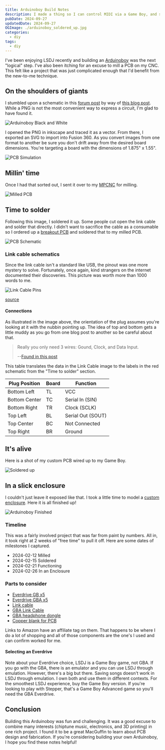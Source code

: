 ```yaml
---
title: Arduinoboy Build Notes
description: I made a thing so I can control MIDI via a Game Boy, and so can you!
pubDate: 2024-09-27
updatedDate: 2024-09-27
OGImage: ./arduinoboy_soldered_up.jpg
categories:
  - diy
tags:
  - diy
---
```


I've been enjoying LSDJ recently and building an
[Arduinoboy](https://github.com/trash80/Arduinoboy) was the next "logical" step.
I've also been itching for an excuse to mill a PCB on my CNC. This felt like a
project that was just complicated enough that I'd benefit from the new-to-me
technique.

## On the shoulders of giants

I stumbled upon a schematic in this [forum
post](https://chipmusic.org/forums/post/202844/#p202844) by way of [this blog
post](https://gr33nonline.wordpress.com/2019/04/06/making-your-own-arduinoboy/).
While a PNG is not the most convenient way to express a circuit, I'm glad to have
found it.

![Arduinoboy Black and White](./arduinoBoyBW.png)

I opened the PNG in inkscape and traced it as a vector. From there, I
exported an SVG to import into Fusion 360. As you convert images from one format
to another be sure you don't drift away from the desired board dimensions.
You're targeting a board with the dimensions of 1.875" x 1.55".

![PCB Simulation](./PCB_Simulation.png)

## Millin' time

Once I had that sorted out, I sent it over to my [MPCNC](/note/mpcnc) for
milling.

![Milled PCB](./milled_PCB.jpg)

## Time to solder

Following this image, I soldered it up. Some people cut open the link cable and
solder that directly. I didn't want to sacrifice the cable as a consumable so I
ordered up a [breakout PCB](https://github.com/Palmr/gb-link-cable) and soldered
that to my milled PCB.

![PCB
Schematic](./arduino_schematic.png)

### Link cable schematics

Since the link cable isn't a standard like USB, the pinout was one more mystery
to solve. Fortunately, once again, kind strangers on the internet documented
their discoveries. This picture was worth more than 1000 words to me.

![Link Cable Pins](./linkCablePins.png)

[source](https://github.com/afska/gba-remote-play)

#### Connections

As illustrated in the image above, the orientation of the plug assumes you're
looking at it with the nubbin pointing up. The idea of top and bottom gets a
little muddy as you go from one blog post to another so be careful about that.

> Really you only need 3 wires: Gound, Clock, and Data Input.
>
> --[Found in this post](https://forum.arduino.cc/t/arduino-gameboy-midi-communication/7151/4)

This table translates the data in the Link Cable image to the labels in the red
schematic from the "Time to solder" section.

| Plug Position | Board | Function          |
| ------------- | ----- | ----------------- |
| Bottom Left   | TL    | VCC               |
| Bottom Center | TC    | Serial In (SIN)   |
| Bottom Right  | TR    | Clock (SCLK)      |
| Top Left      | BL    | Serial Out (SOUT) |
| Top Center    | BC    | Not Connected     |
| Top Right     | BR    | Ground            |

## It's alive

Here is a shot of my custom PCB wired up to my Game Boy.

![Soldered up](./arduinoboy_soldered_up.jpg)

## In a slick enclosure

I couldn't just leave it exposed like that. I took a little time to model a
[custom
enclosure](https://www.printables.com/model/783225-arduinoboy-enclosure). Here
it is all finished up!

![Arduinoboy Finished](./Arduinoboy_Enclosed.jpg)

### Timeline

This was a fairly involved project that was far from paint by numbers. All in,
it took right at 2 weeks of "free time" to pull it off. Here are some dates of
milestones I captured.

- 2024-02-12 Milled
- 2024-02-15 Soldered
- 2024-02-21 Functioning
- 2024-02-26 In an Enclosure

### Parts to consider

- [Everdrive GB x5](https://amzn.to/47IsoOK)
- [Everdrive GBA x5](https://amzn.to/47NSP5I)
- [Link cable](https://amzn.to/3XLSHPg)
- [GBA Link Cable](https://amzn.to/3ZJGDRg)
- [GBA headphone dongle](https://amzn.to/4ehOzOb)
- [Copper blank for PCB](https://amzn.to/3N9CluR)

Links to Amazon have an affiliate tag on them. That happens to be where I do a
lot of shopping and all of those components are the one's I used and can
confirm worked for me.

#### Selecting an Everdrive

Note about your Everdrive choice, LSDJ is a Game Boy game, not GBA. If you go
with the GBA, there is an emulator and you can use LSDJ through emulation.
However, there's a big but there. Saving songs doesn't work in LSDJ through
emulation. I own both and use them in different contexts. For the smoothest
LSDJ experience, buy the Game Boy version. If you're looking to play with
Stepper, that's a Game Boy Advanced game so you'll need the GBA Everdrive.

## Conclusion

Building this Arduinoboy was fun and challenging. It was a good excuse to
combine many interests (chiptune music, electronics, and 3D printing) in one
rich project. I found it to be a great MacGuffin to learn about PCB design and
fabrication. If you're considering building your own Arduinoboy, I hope you find
these notes helpful!
